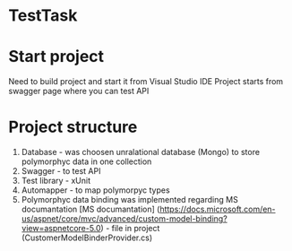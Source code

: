 # TestTask
# Start project
Need to build project and start it from Visual Studio IDE
Project starts from swagger page where you can test API

# Project structure
1. Database - was choosen unralational database (Mongo) to store polymorphyc data in one collection
2. Swagger - to test API
3. Test library - xUnit
4. Automapper - to map polymorpyc types
5. Polymorphyc data binding was implemented regarding MS documantation
[MS documantation] (https://docs.microsoft.com/en-us/aspnet/core/mvc/advanced/custom-model-binding?view=aspnetcore-5.0) -
 file in project (CustomerModelBinderProvider.cs)
